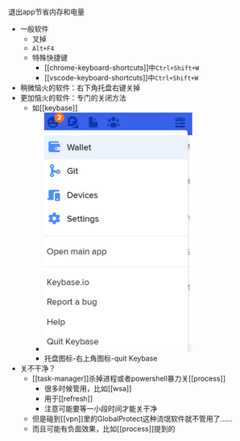 退出app节省内存和电量
- 一般软件
  - 叉掉
  - `Alt+F4`
  - 特殊快捷键
    - [[chrome-keyboard-shortcuts]]中`Ctrl+Shift+W`
    - [[vscode-keyboard-shortcuts]]中`Ctrl+Shift+W`
- 稍微恼火的软件：右下角托盘右键关掉
- 更加恼火的软件：专门的关闭方法
  - 如[[keybase]]
    - ![](quit-keybase.png)
    - 托盘图标-右上角图标-quit Keybase
- 关不干净？
  - [[task-manager]]杀掉进程或者powershell暴力关[[process]]
    - 很多时候管用，比如[[wsa]]
    - 用于[[refresh]]
    - 注意可能要等一小段时间才能关干净
  - 但是碰到[[vpn]]里的GlobalProtect这种流氓软件就不管用了……
  - 而且可能有负面效果，比如[[process]]提到的